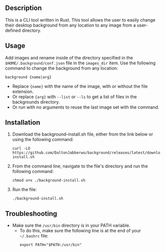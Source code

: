 ## Description
This is a CLI tool written in Rust.
This tool allows the user to easily change their desktop background from any location to any image from a user-defined directory.
## Usage
Add images and rename inside of the directory specified in the `$HOME/.background/conf.json` file in the `images_dir` item.
Use the following command to change the background from any location:
  ```
  background {name|arg}
  ```
- Replace `{name}` with the name of the image, with or without the file extension.
- Or replace `{arg}` with `--list` or `--ls` to get a list of files in the backgrounds directory.
- Or run with no arguments to reuse the last image set with the command.
## Installation
1. Download the background-install.sh file, either from the link below or using the following command:
    ```
    curl -LO https://github.com/DaltonJabberwo/background/releases/latest/download/background-install.sh
    ```
2. From the command line, navigate to the file's directory and run the following command:
    ```
    chmod u+x ./background-install.sh
    ```
3. Run the file:
    ```
    ./background-install.sh
    ```
## Troubleshooting
- Make sure the `/usr/bin` directory is in your PATH variable.
  - To do this, make sure the following line is at the end of your `~/.bashrc` file:
    ```
    export PATH="$PATH:/usr/bin"
    ```

